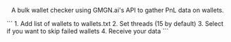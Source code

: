 <p align="center">
	A bulk wallet checker using GMGN.ai's API to gather PnL data on wallets.</br>
</p>
```
1. Add list of wallets to wallets.txt
2. Set threads (15 by default)
3. Select if you want to skip failed wallets
4. Receive your data
```
